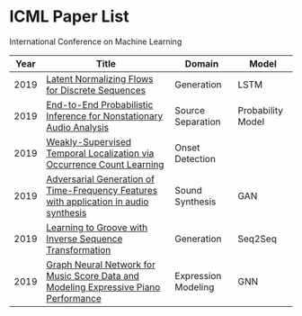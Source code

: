 # ICML Paper List
International Conference on Machine Learning

|   Year | Title                                                                                                                                                   | Domain              | Model             |
|--------|---------------------------------------------------------------------------------------------------------------------------------------------------------|---------------------|-------------------|
|   2019 | [Latent Normalizing Flows for Discrete Sequences](http://proceedings.mlr.press/v97/ziegler19a/ziegler19a.pdf)                                           | Generation          | LSTM              |
|   2019 | [End-to-End Probabilistic Inference for Nonstationary Audio Analysis](http://proceedings.mlr.press/v97/wilkinson19a/wilkinson19a.pdf)                   | Source Separation   | Probability Model |
|   2019 | [Weakly-Supervised Temporal Localization via Occurrence Count Learning](http://proceedings.mlr.press/v97/schroeter19a/schroeter19a.pdf)                 | Onset Detection     |                   |
|   2019 | [Adversarial Generation of Time-Frequency Features with application in audio synthesis](http://proceedings.mlr.press/v97/marafioti19a/marafioti19a.pdf) | Sound Synthesis     | GAN               |
|   2019 | [Learning to Groove with Inverse Sequence Transformation](http://proceedings.mlr.press/v97/gillick19a/gillick19a.pdf)                                   | Generation          | Seq2Seq           |
|   2019 | [Graph Neural Network for Music Score Data and Modeling Expressive Piano Performance](http://proceedings.mlr.press/v97/jeong19a/jeong19a.pdf)           | Expression Modeling | GNN               |
